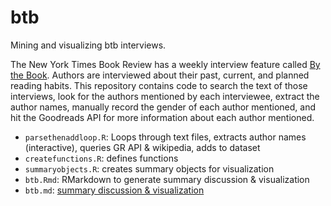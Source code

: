 # btb
Mining and visualizing btb interviews.  
  
The New York Times Book Review has a weekly interview feature called <a href="https://www.nytimes.com/column/by-the-book">By the Book</a>. Authors are interviewed about their past, current, and planned reading habits. This repository contains code to search the text of those interviews, look for the authors mentioned by each interviewee, extract the author names, manually record the gender of each author mentioned, and hit the Goodreads API for more information about each author mentioned. 

* `parsethenaddloop.R`: Loops through text files, extracts author names (interactive), queries GR API & wikipedia, adds to dataset
* `createfunctions.R`: defines functions
* `summaryobjects.R`: creates summary objects for visualization
* `btb.Rmd`: RMarkdown to generate summary discussion & visualization
* `btb.md`: <a href="https://github.com/srhrnkn/btb/blob/master/btb.md">summary discussion & visualization</a>

